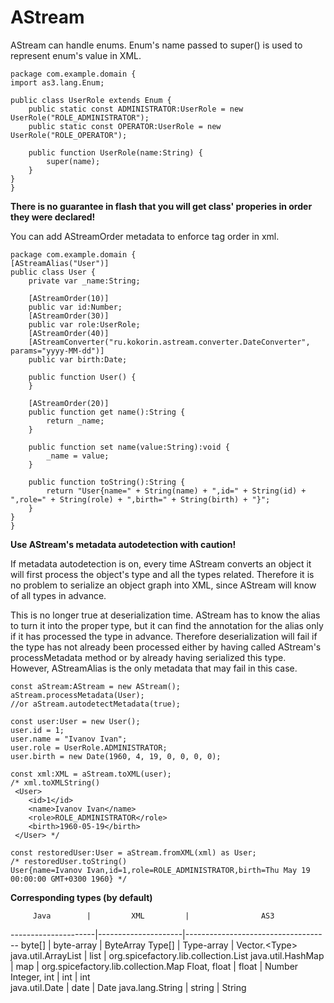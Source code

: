 AStream
=======

AStream can handle enums. Enum's name passed to super() is used to represent enum's value in XML.
```as3
package com.example.domain {
import as3.lang.Enum;

public class UserRole extends Enum {
    public static const ADMINISTRATOR:UserRole = new UserRole("ROLE_ADMINISTRATOR");
    public static const OPERATOR:UserRole = new UserRole("ROLE_OPERATOR");

    public function UserRole(name:String) {
        super(name);
    }
}
}
```

**There is no guarantee in flash that you will get class' properies in order they were declared!**

You can add AStreamOrder metadata to enforce tag order in xml.
```as3
package com.example.domain {
[AStreamAlias("User")]
public class User {
    private var _name:String;

    [AStreamOrder(10)]
    public var id:Number;
    [AStreamOrder(30)]
    public var role:UserRole;
    [AStreamOrder(40)]
    [AStreamConverter("ru.kokorin.astream.converter.DateConverter", params="yyyy-MM-dd")]
    public var birth:Date;

    public function User() {
    }

    [AStreamOrder(20)]
    public function get name():String {
        return _name;
    }

    public function set name(value:String):void {
        _name = value;
    }

    public function toString():String {
        return "User{name=" + String(name) + ",id=" + String(id) + ",role=" + String(role) + ",birth=" + String(birth) + "}";
    }
}
}
```

**Use AStream's metadata autodetection with caution!**

If metadata autodetection is on, every time AStream converts an object it will  first process the object's type and all the types related. Therefore it is no problem to serialize an object graph into XML, since AStream will know of all types in advance.

This is no longer true at deserialization time. AStream has to know the alias to turn it into the proper type, but it can find the annotation for the alias only if it has processed the type in advance. Therefore deserialization will fail if the type has not already been processed either by having called AStream's processMetadata method or by already having serialized this type. However, AStreamAlias is the only metadata that may fail in this case.
```as3
const aStream:AStream = new AStream();
aStream.processMetadata(User);
//or aStream.autodetectMetadata(true);

const user:User = new User();
user.id = 1;
user.name = "Ivanov Ivan";
user.role = UserRole.ADMINISTRATOR;
user.birth = new Date(1960, 4, 19, 0, 0, 0, 0);

const xml:XML = aStream.toXML(user);
/* xml.toXMLString()
 <User>
    <id>1</id>
    <name>Ivanov Ivan</name>
    <role>ROLE_ADMINISTRATOR</role>
    <birth>1960-05-19</birth>
 </User> */

const restoredUser:User = aStream.fromXML(xml) as User;
/* restoredUser.toString()
User{name=Ivanov Ivan,id=1,role=ROLE_ADMINISTRATOR,birth=Thu May 19 00:00:00 GMT+0300 1960} */
```        

**Сorresponding types (by default)**

         Java        |         XML         |                AS3       
---------------------|---------------------|------------------------------------
       byte[]        |      byte-array     |              ByteArray
       Type[]        |      Type-array     |         Vector.&lt;Type&gt;
 java.util.ArrayList |        list         | org.spicefactory.lib.collection.List
  java.util.HashMap  |         map         | org.spicefactory.lib.collection.Map
    Float, float     |        float        |               Number                  
    Integer, int     |         int         |                int                  
   java.util.Date    |         date        |                Date
  java.lang.String   |        string       |               String                 
      
      
